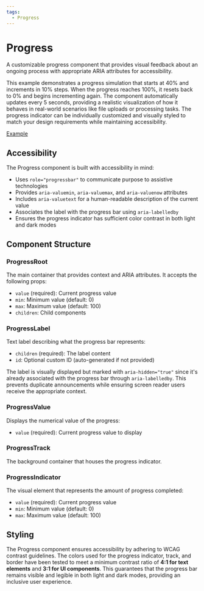 ```yaml
---
tags:
  - Progress
---
```


# Progress

<div data-description>

A customizable progress component that provides visual feedback about an ongoing process with appropriate ARIA attributes for accessibility.

</div>

<div data-tags></div>

<aside data-type="note" title="Simulation demonstration">
This example demonstrates a progress simulation that starts at 40% and increments in 10% steps. When the progress reaches 100%, it resets back to 0% and begins incrementing again. The component automatically updates every 5 seconds, providing a realistic visualization of how it behaves in real-world scenarios like file uploads or processing tasks. The progress indicator can be individually customized and visually styled to match your design requirements while maintaining accessibility.
</aside>

<a href="./index.react.tsx" data-playground>Example</a>

## Accessibility

The Progress component is built with accessibility in mind:

- Uses `role="progressbar"` to communicate purpose to assistive technologies
- Provides `aria-valuemin`, `aria-valuemax`, and `aria-valuenow` attributes
- Includes `aria-valuetext` for a human-readable description of the current value
- Associates the label with the progress bar using `aria-labelledby`
- Ensures the progress indicator has sufficient color contrast in both light and dark modes

## Component Structure

### ProgressRoot

The main container that provides context and ARIA attributes. It accepts the following props:

- `value` (required): Current progress value
- `min`: Minimum value (default: 0)
- `max`: Maximum value (default: 100)
- `children`: Child components

### ProgressLabel

Text label describing what the progress bar represents:

- `children` (required): The label content
- `id`: Optional custom ID (auto-generated if not provided)

The label is visually displayed but marked with `aria-hidden="true"` since it's already associated with the progress bar through `aria-labelledby`. This prevents duplicate announcements while ensuring screen reader users receive the appropriate context.

### ProgressValue

Displays the numerical value of the progress:

- `value` (required): Current progress value to display

### ProgressTrack

The background container that houses the progress indicator.

### ProgressIndicator

The visual element that represents the amount of progress completed:

- `value` (required): Current progress value
- `min`: Minimum value (default: 0)
- `max`: Maximum value (default: 100)

## Styling

The Progress component ensures accessibility by adhering to WCAG contrast guidelines. The colors used for the progress indicator, track, and border have been tested to meet a minimum contrast ratio of **4:1 for text elements** and **3:1 for UI components**. This guarantees that the progress bar remains visible and legible in both light and dark modes, providing an inclusive user experience.

